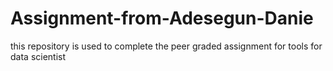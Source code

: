 # Assignment-from-Adesegun-Danie
this repository is used to complete the peer graded assignment for tools for data scientist

